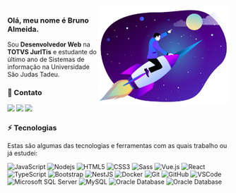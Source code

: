 <img src="rocket.svg" min-width="300px" max-width="300px" width="300px" align="right" alt="Computador">

<p align="left">

### Olá, meu nome é Bruno Almeida.

Sou <b>Desenvolvedor Web</b> na <b>TOTVS JurITis</b> e estudante do último ano de Sistemas de informação na Universidade São Judas Tadeu.

</p>

### 💬 Contato

<a href="mailto:bruno-ralmeida@outlook.com" alt="Telegram">
<img src="https://img.shields.io/badge/-Outlook-0078d4?style=for-the-badge&logo=Microsoft-Outlook&logoColor=white&link=bruno-ralmeida@outlook.com" /></a>

<a href="https://www.linkedin.com/in/brunor-almeida/" alt="Linkedin">
<img src="https://img.shields.io/badge/-Linkedin-0e76a8?style=for-the-badge&logo=Linkedin&logoColor=white&link=https://www.linkedin.com/in/brunor-almeida/" /></a>

<a href="https://t.me/bruno_ralmeida" alt="Telegram">
<img src="https://img.shields.io/badge/-Telegram-26a6e4?style=for-the-badge&logo=Telegram&logoColor=white&link=https://t.me/bruno_ralmeida" /></a>

### ⚡ Tecnologias

Estas são algumas das tecnologias e ferramentas com as quais trabalho ou já estudei:

![JavaScript](https://img.shields.io/badge/-JavaScript-black?style=flat-square&logo=javascript)
![Nodejs](https://img.shields.io/badge/-Node.js-339933?style=flat-square&logo=Node-dot-js&logoColor=white)
![HTML5](https://img.shields.io/badge/-HTML5-E34F26?style=flat-square&logo=html5&logoColor=white)
![CSS3](https://img.shields.io/badge/-CSS3-1572B6?style=flat-square&logo=css3)
![Sass](https://img.shields.io/badge/-Sass-CC6699?style=flat-square&logo=sass&logoColor=white)
![Vue.js](https://img.shields.io/badge/-Vue.js-4fc08d?style=flat-square&logo=Vue-dot-js&logoColor=white)
![React](https://img.shields.io/badge/-React-61dafb?style=flat-square&logo=React&logoColor=black)
![TypeScript](https://img.shields.io/badge/-TypeScript-3178c6?style=flat-square&logo=Typescript&logoColor=white)
![Bootstrap](https://img.shields.io/badge/-Bootstrap-563D7C?style=flat-square&logo=bootstrap&logoColor=white)
![NestJS](https://img.shields.io/badge/-NestJS-E0234E?style=flat-square&logo=nestjs&logoColor=white)
![Docker](https://img.shields.io/badge/-Docker-2496ED?style=flat-square&logo=docker&logoColor=white)
![Git](https://img.shields.io/badge/-Git-black?style=flat-square&logo=git)
![GitHub](https://img.shields.io/badge/-GitHub-181717?style=flat-square&logo=github)
![VSCode](https://img.shields.io/badge/-VSCode-007ACC?style=flat-square&logo=visual-studio-code&logoColor=white)
![Microsoft SQL Server](https://img.shields.io/badge/-SQL%20Server-CC2927?style=flat-square&logo=microsoft-sql-server&logoColor=white)
![MySQL](https://img.shields.io/badge/-MySQL-4479A1?style=flat-square&logo=mysql&logoColor=white)
![Oracle Database](https://img.shields.io/badge/Oracle%20Database-F80000?style=flat-square&logo=oracle&logoColor=white)
![Oracle Database](https://img.shields.io/badge/Ubuntu-e95420?style=flat-square&logo=Ubuntu&logoColor=white)
